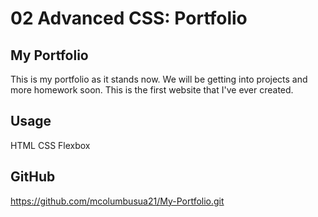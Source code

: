 # 02 Advanced CSS: Portfolio

## My Portfolio

This is my portfolio as it stands now. We will be getting into projects and more homework soon. This is the first website that I've ever created.



## Usage

 HTML
 CSS
 Flexbox



 ## GitHub

 https://github.com/mcolumbusua21/My-Portfolio.git